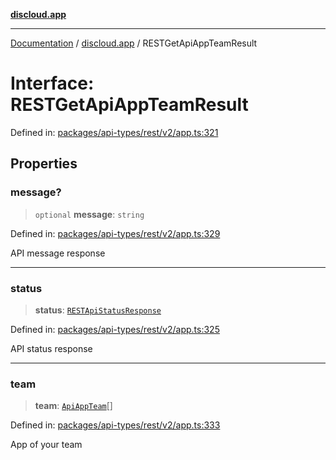 [**discloud.app**](../README.md)

***

[Documentation](../../packages.md) / [discloud.app](../README.md) / RESTGetApiAppTeamResult

# Interface: RESTGetApiAppTeamResult

Defined in: [packages/api-types/rest/v2/app.ts:321](https://github.com/discloud/discloud.app/blob/bfcb626f6315ac03eb36b36e57f162cd101e1996/packages/api-types/rest/v2/app.ts#L321)

## Properties

### message?

> `optional` **message**: `string`

Defined in: [packages/api-types/rest/v2/app.ts:329](https://github.com/discloud/discloud.app/blob/bfcb626f6315ac03eb36b36e57f162cd101e1996/packages/api-types/rest/v2/app.ts#L329)

API message response

***

### status

> **status**: [`RESTApiStatusResponse`](../type-aliases/RESTApiStatusResponse.md)

Defined in: [packages/api-types/rest/v2/app.ts:325](https://github.com/discloud/discloud.app/blob/bfcb626f6315ac03eb36b36e57f162cd101e1996/packages/api-types/rest/v2/app.ts#L325)

API status response

***

### team

> **team**: [`ApiAppTeam`](ApiAppTeam.md)[]

Defined in: [packages/api-types/rest/v2/app.ts:333](https://github.com/discloud/discloud.app/blob/bfcb626f6315ac03eb36b36e57f162cd101e1996/packages/api-types/rest/v2/app.ts#L333)

App of your team
